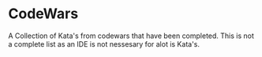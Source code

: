 # CodeWars

A Collection of Kata's from codewars that have been completed. 
This is not a complete list as an IDE is not nessesary for alot is Kata's. 
